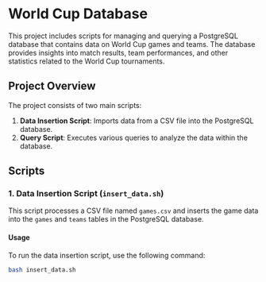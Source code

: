 # World Cup Database

This project includes scripts for managing and querying a PostgreSQL database that contains data on World Cup games and teams. The database provides insights into match results, team performances, and other statistics related to the World Cup tournaments.

## Project Overview

The project consists of two main scripts:

1. **Data Insertion Script**: Imports data from a CSV file into the PostgreSQL database.
2. **Query Script**: Executes various queries to analyze the data within the database.

## Scripts

### 1. Data Insertion Script (`insert_data.sh`)

This script processes a CSV file named `games.csv` and inserts the game data into the `games` and `teams` tables in the PostgreSQL database.

#### Usage

To run the data insertion script, use the following command:

```bash
bash insert_data.sh
